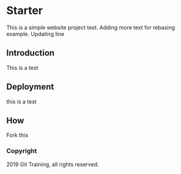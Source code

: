 # Starter

This is a simple website project test. Adding more text for rebasing example.
Updating line

## Introduction

This is a test

## Deployment

this is a test

## How
Fork this

### Copyright
 2019 Git Training, all rights reserved.